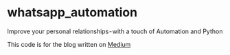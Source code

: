 # whatsapp_automation
Improve your personal relationships - with a touch of Automation and Python

This code is for the blog written on [Medium](https://medium.com/swlh/improve-your-personal-relationships-with-a-touch-of-automation-and-python-deedfd4c0332)
